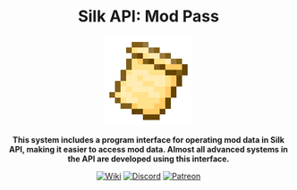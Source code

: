 <div style="text-align:center">

# Silk API: Mod Pass

<img src="../../img/icon.png" alt="Logo" width="160" height="160"/>

**This system includes a program interface for operating mod data in Silk API, making it easier to
access mod data. Almost all advanced systems in the API are developed using this interface.**

[<img alt="Wiki" height="64" src="https://cdn.simpleicons.org/wikipedia/000000/FFFFFF]" width="64"/>](https://silk-mc.gitbook.io/silk-api)
[<img alt="Discord" height="64" src="https://cdn.simpleicons.org/discord" width="64"/>](https://discord.com/invite/ZJuQyH2RBz)
[<img alt="Patreon" height="64" src="https://cdn.simpleicons.org/patreon/000000/FFFFFF" width="64"/>](https://www.patreon.com/GameGeek_Saikel)

</div>